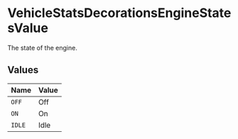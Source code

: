 # VehicleStatsDecorationsEngineStatesValue

The state of the engine.


## Values

| Name   | Value  |
| ------ | ------ |
| `OFF`  | Off    |
| `ON`   | On     |
| `IDLE` | Idle   |